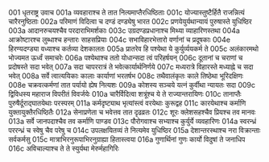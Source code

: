 001	धृतराष्ट्र उवाच
001a	व्यवहाराश्च ते तात नित्यमाप्तैरधिष्ठिताः
001c	योज्यास्तुष्टैर्हितै राजन्नित्यं चारैरनुष्ठिताः
002a	परिमाणं विदित्वा च दण्डं दण्ड्येषु भारत
002c	प्रणयेयुर्यथान्यायं पुरुषास्ते युधिष्ठिर
003a	आदानरुचयश्चैव परदाराभिमर्शकाः
003c	उग्रदण्डप्रधानाश्च मिथ्या व्याहारिणस्तथा
004a	आक्रोष्टारश्च लुब्धाश्च हन्तारः साहसप्रियाः
004c	सभाविहारभेत्तारो वर्णानां च प्रदूषकाः
004e	हिरण्यदण्ड्या वध्याश्च कर्तव्या देशकालतः
005a	प्रातरेव हि पश्येथा ये कुर्युर्व्ययकर्म ते
005c	अलंकारमथो भोज्यमत ऊर्ध्वं समाचरेः
006a	पश्येथाश्च ततो योधान्सदा त्वं परिहर्षयन्
006c	दूतानां च चराणां च प्रदोषस्ते सदा भवेत्
007a	सदा चापररात्रं ते भवेत्कार्यार्थनिर्णये
007c	मध्यरात्रे विहारस्ते मध्याह्ने च सदा भवेत्
008a	सर्वे त्वात्ययिकाः कालाः कार्याणां भरतर्षभ
008c	तथैवालंकृतः काले तिष्ठेथा भूरिदक्षिणः
008e	चक्रवत्कर्मणां तात पर्यायो ह्येष नित्यशः
009a	कोशस्य सञ्चये यत्नं कुर्वीथा न्यायतः सदा
009c	द्विविधस्य महाराज विपरीतं विवर्जयेः
010a	चारैर्विदित्वा शत्रूंश्च ये ते राज्यान्तरायिणः
010c	तानाप्तैः पुरुषैर्दूराद्घातयेथाः परस्परम्
011a	कर्मदृष्ट्याथ भृत्यांस्त्वं वरयेथाः कुरूद्वह
011c	कारयेथाश्च कर्माणि युक्तायुक्तैरधिष्ठितैः
012a	सेनाप्रणेता च भवेत्तव तात दृढव्रतः
012c	शूरः क्लेशसहश्चैव प्रियश्च तव मानवः
013a	सर्वे जानपदाश्चैव तव कर्माणि पाण्डव
013c	पौरोगवाश्च सभ्याश्च कुर्युर्ये व्यवहारिणः
014a	स्वरन्ध्रं पररन्ध्रं च स्वेषु चैव परेषु च
014c	उपलक्षयितव्यं ते नित्यमेव युधिष्ठिर
015a	देशान्तरस्थाश्च नरा विक्रान्ताः सर्वकर्मसु
015c	मात्राभिरनुरूपाभिरनुग्राह्या हितास्त्वया
016a	गुणार्थिनां गुणः कार्यो विदुषां ते जनाधिप
016c	अविचाल्याश्च ते ते स्युर्यथा मेरुर्महागिरिः

